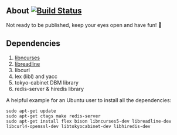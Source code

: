 ## About [![Build Status](https://drone.io/github.com/t-k-/math-se/status.png)](https://drone.io/github.com/t-k-/math-se/latest)
Not ready to be published, keep your eyes open and have fun! :cake:

## Dependencies

1. [libncurses](http://ftp.gnu.org/pub/gnu/ncurses)
2. [libreadline](http://ftp.gnu.org/gnu/readline) 
3. libcurl 
4. lex (libl) and yacc
5. tokyo-cabinet DBM library
6. redis-server & hiredis library 

A helpful example for an Ubuntu user to install all the dependencies:

```
sudo apt-get update
sudo apt-get ctags make redis-server 
sudo apt-get install flex bison libncurses5-dev libreadline-dev libcurl4-openssl-dev libtokyocabinet-dev libhiredis-dev
```
